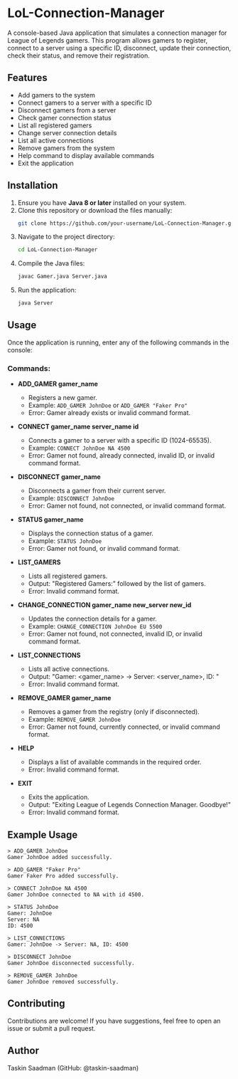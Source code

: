 # LoL-Connection-Manager

A console-based Java application that simulates a connection manager for League of Legends gamers. This program allows gamers to register, connect to a server using a specific ID, disconnect, update their connection, check their status, and remove their registration.

## Features
- Add gamers to the system
- Connect gamers to a server with a specific ID
- Disconnect gamers from a server
- Check gamer connection status
- List all registered gamers
- Change server connection details
- List all active connections
- Remove gamers from the system
- Help command to display available commands
- Exit the application

## Installation
1. Ensure you have **Java 8 or later** installed on your system.
2. Clone this repository or download the files manually:
   ```sh
   git clone https://github.com/your-username/LoL-Connection-Manager.git
   ```
3. Navigate to the project directory:
   ```sh
   cd LoL-Connection-Manager
   ```
4. Compile the Java files:
   ```sh
   javac Gamer.java Server.java
   ```
5. Run the application:
   ```sh
   java Server
   ```

## Usage
Once the application is running, enter any of the following commands in the console:

### Commands:
- **ADD_GAMER gamer_name**
  - Registers a new gamer.
  - Example: `ADD_GAMER JohnDoe` or `ADD_GAMER "Faker Pro"`
  - Error: Gamer already exists or invalid command format.

- **CONNECT gamer_name server_name id**
  - Connects a gamer to a server with a specific ID (1024-65535).
  - Example: `CONNECT JohnDoe NA 4500`
  - Error: Gamer not found, already connected, invalid ID, or invalid command format.

- **DISCONNECT gamer_name**
  - Disconnects a gamer from their current server.
  - Example: `DISCONNECT JohnDoe`
  - Error: Gamer not found, not connected, or invalid command format.

- **STATUS gamer_name**
  - Displays the connection status of a gamer.
  - Example: `STATUS JohnDoe`
  - Error: Gamer not found, or invalid command format.

- **LIST_GAMERS**
  - Lists all registered gamers.
  - Output: "Registered Gamers:" followed by the list of gamers.
  - Error: Invalid command format.

- **CHANGE_CONNECTION gamer_name new_server new_id**
  - Updates the connection details for a gamer.
  - Example: `CHANGE_CONNECTION JohnDoe EU 5500`
  - Error: Gamer not found, not connected, invalid ID, or invalid command format.

- **LIST_CONNECTIONS**
  - Lists all active connections.
  - Output: "Gamer: <gamer_name> -> Server: <server_name>, ID: <id>"
  - Error: Invalid command format.

- **REMOVE_GAMER gamer_name**
  - Removes a gamer from the registry (only if disconnected).
  - Example: `REMOVE_GAMER JohnDoe`
  - Error: Gamer not found, currently connected, or invalid command format.

- **HELP**
  - Displays a list of available commands in the required order.
  - Error: Invalid command format.

- **EXIT**
  - Exits the application.
  - Output: "Exiting League of Legends Connection Manager. Goodbye!"
  - Error: Invalid command format.

## Example Usage
```
> ADD_GAMER JohnDoe
Gamer JohnDoe added successfully.

> ADD_GAMER "Faker Pro"
Gamer Faker Pro added successfully.

> CONNECT JohnDoe NA 4500
Gamer JohnDoe connected to NA with id 4500.

> STATUS JohnDoe
Gamer: JohnDoe
Server: NA
ID: 4500

> LIST_CONNECTIONS
Gamer: JohnDoe -> Server: NA, ID: 4500

> DISCONNECT JohnDoe
Gamer JohnDoe disconnected successfully.

> REMOVE_GAMER JohnDoe
Gamer JohnDoe removed successfully.
```

## Contributing
Contributions are welcome! If you have suggestions, feel free to open an issue or submit a pull request.

## Author
Taskin Saadman (GitHub: @taskin-saadman)

